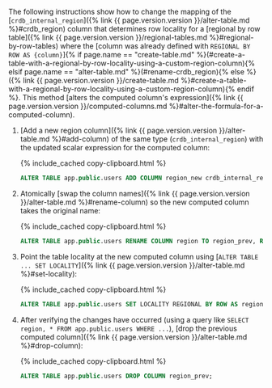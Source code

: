 The following instructions show how to change the mapping of the [`crdb_internal_region`]({% link {{ page.version.version }}/alter-table.md %}#crdb_region) column that determines row locality for a [regional by row table]({% link {{ page.version.version }}/regional-tables.md %}#regional-by-row-tables) where the [column was already defined with `REGIONAL BY ROW AS {column}`]{% if page.name == "create-table.md" %}(#create-a-table-with-a-regional-by-row-locality-using-a-custom-region-column){% elsif page.name == "alter-table.md" %}(#rename-crdb_region){% else %}({% link {{ page.version.version }}/create-table.md %}#create-a-table-with-a-regional-by-row-locality-using-a-custom-region-column){% endif %}. This method [alters the computed column's expression]({% link {{ page.version.version }}/computed-columns.md %}#alter-the-formula-for-a-computed-column).

1. [Add a new region column]({% link {{ page.version.version }}/alter-table.md %}#add-column) of the same type (`crdb_internal_region`) with the updated scalar expression for the computed column:

    {% include_cached copy-clipboard.html %}
    ~~~ sql
    ALTER TABLE app.public.users ADD COLUMN region_new crdb_internal_region AS ({new_expression}) STORED;
    ~~~

1. Atomically [swap the column names]({% link {{ page.version.version }}/alter-table.md %}#rename-column) so the new computed column takes the original name:

    {% include_cached copy-clipboard.html %}
    ~~~ sql
    ALTER TABLE app.public.users RENAME COLUMN region TO region_prev, RENAME COLUMN region_new TO region;
    ~~~

1. Point the table locality at the new computed column using [`ALTER TABLE ... SET LOCALITY`]({% link {{ page.version.version }}/alter-table.md %}#set-locality):

    {% include_cached copy-clipboard.html %}
    ~~~ sql
    ALTER TABLE app.public.users SET LOCALITY REGIONAL BY ROW AS region;
    ~~~

1. After verifying the changes have occurred (using a query like `SELECT region, * FROM app.public.users WHERE ...`), [drop the previous computed column]({% link {{ page.version.version }}/alter-table.md %}#drop-column):

    {% include_cached copy-clipboard.html %}
    ~~~ sql
    ALTER TABLE app.public.users DROP COLUMN region_prev;
    ~~~
